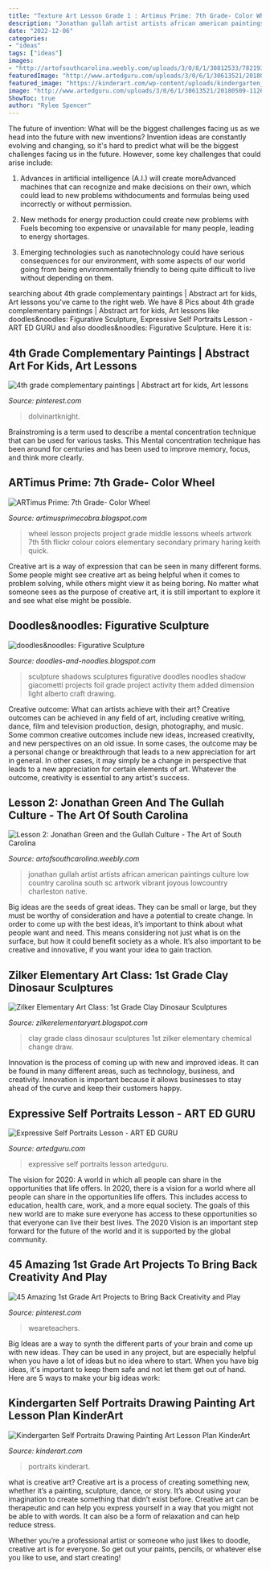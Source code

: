 ```yaml
---
title: "Texture Art Lesson Grade 1 : Artimus Prime: 7th Grade- Color Wheel"
description: "Jonathan gullah artist artists african american paintings culture low country carolina south sc artwork vibrant joyous lowcountry charleston native"
date: "2022-12-06"
categories:
- "ideas"
tags: ["ideas"]
images:
- "http://artofsouthcarolina.weebly.com/uploads/3/0/8/1/30812533/7821939.jpg"
featuredImage: "http://www.artedguru.com/uploads/3/0/6/1/30613521/20180509-112627.jpg"
featured_image: "https://kinderart.com/wp-content/uploads/kindergarten_portrait3.jpg"
image: "http://www.artedguru.com/uploads/3/0/6/1/30613521/20180509-112627.jpg"
ShowToc: true
author: "Rylee Spencer"
---
```



The future of invention: What will be the biggest challenges facing us as we head into the future with new inventions?
Invention ideas are constantly evolving and changing, so it's hard to predict what will be the biggest challenges facing us in the future. However, some key challenges that could arise include:
1. Advances in artificial intelligence (A.I.) will create moreAdvanced machines that can recognize and make decisions on their own, which could lead to new problems withdocuments and formulas being used incorrectly or without permission.

2. New methods for energy production could create new problems with Fuels becoming too expensive or unavailable for many people, leading to energy shortages.

3. Emerging technologies such as nanotechnology could have serious consequences for our environment, with some aspects of our world going from being environmentally friendly to being quite difficult to live without depending on them.

	

		
searching about 4th grade complementary paintings | Abstract art for kids, Art lessons you've came to the right web. We have 8 Pics about 4th grade complementary paintings | Abstract art for kids, Art lessons like doodles&amp;noodles: Figurative Sculpture, Expressive Self Portraits Lesson - ART ED GURU and also doodles&amp;noodles: Figurative Sculpture. Here it is:
		
    
## 4th Grade Complementary Paintings | Abstract Art For Kids, Art Lessons

<img loading=lazy src="https://i.pinimg.com/736x/c4/45/12/c4451270774d357eba7d085a325665df.jpg" onerror="this.onerror=null;this.src='https://tse2.mm.bing.net/th?id=OIP.h6dp8h0xT1471lggnh2GDQHaJ3&amp;pid=15.1';" alt="4th grade complementary paintings | Abstract art for kids, Art lessons">

_Source: pinterest.com_

>dolvinartknight. 

	

Brainstroming is a term used to describe a mental concentration technique that can be used for various tasks. This Mental concentration technique has been around for centuries and has been used to improve memory, focus, and think more clearly.

    
## ARTimus Prime: 7th Grade- Color Wheel

<img loading=lazy src="http://1.bp.blogspot.com/-mNFgf-Xu_Fo/VMeyb4bMmDI/AAAAAAAAAUY/9z3IbH_aXao/s1600/2264347947_ab359df390_b.jpg" onerror="this.onerror=null;this.src='https://tse2.mm.bing.net/th?id=OIP.sS1yZI2-sKPmqRn7OwXP6wHaJ4&amp;pid=15.1';" alt="ARTimus Prime: 7th Grade- Color Wheel">

_Source: artimusprimecobra.blogspot.com_

>wheel lesson projects project grade middle lessons wheels artwork 7th 5th flickr colour colors elementary secondary primary haring keith quick. 

	

Creative art is a way of expression that can be seen in many different forms. Some people might see creative art as being helpful when it comes to problem solving, while others might view it as being boring. No matter what someone sees as the purpose of creative art, it is still important to explore it and see what else might be possible.

    
## Doodles&amp;noodles: Figurative Sculpture

<img loading=lazy src="http://4.bp.blogspot.com/-gkE3t2UxOyU/UGnFdEjNzkI/AAAAAAAAA4w/8KAhHS8yrB8/s1600/gesture+sculptures.jpg" onerror="this.onerror=null;this.src='https://tse1.mm.bing.net/th?id=OIP.SYecOApaN69AB2493viJ7QHaJ4&amp;pid=15.1';" alt="doodles&amp;noodles: Figurative Sculpture">

_Source: doodles-and-noodles.blogspot.com_

>sculpture shadows sculptures figurative doodles noodles shadow giacometti projects foil grade project activity them added dimension light alberto craft drawing. 

	

Creative outcome: What can artists achieve with their art?
Creative outcomes can be achieved in any field of art, including creative writing, dance, film and television production, design, photography, and music. Some common creative outcomes include new ideas, increased creativity, and new perspectives on an old issue. In some cases, the outcome may be a personal change or breakthrough that leads to a new appreciation for art in general. In other cases, it may simply be a change in perspective that leads to a new appreciation for certain elements of art. Whatever the outcome, creativity is essential to any artist's success.

    
## Lesson 2: Jonathan Green And The Gullah Culture - The Art Of South Carolina

<img loading=lazy src="http://artofsouthcarolina.weebly.com/uploads/3/0/8/1/30812533/7821939.jpg" onerror="this.onerror=null;this.src='https://tse2.mm.bing.net/th?id=OIP.KuhqrX1_GWz9I9MUrefKgwAAAA&amp;pid=15.1';" alt="Lesson 2: Jonathan Green and the Gullah Culture - The Art of South Carolina">

_Source: artofsouthcarolina.weebly.com_

>jonathan gullah artist artists african american paintings culture low country carolina south sc artwork vibrant joyous lowcountry charleston native. 

	

Big ideas are the seeds of great ideas. They can be small or large, but they must be worthy of consideration and have a potential to create change. In order to come up with the best ideas, it’s important to think about what people want and need. This means considering not just what is on the surface, but how it could benefit society as a whole. It’s also important to be creative and innovative, if you want your idea to gain traction.

    
## Zilker Elementary Art Class: 1st Grade Clay Dinosaur Sculptures

<img loading=lazy src="http://1.bp.blogspot.com/-trAndzE4d00/UYpgj4NjSZI/AAAAAAAACCQ/ogKVuyTUvUE/s1600/IMG_1683.JPG" onerror="this.onerror=null;this.src='https://tse2.mm.bing.net/th?id=OIP.PJv8Vu9FRCBx-BxFFPtv8gHaGO&amp;pid=15.1';" alt="Zilker Elementary Art Class: 1st Grade Clay Dinosaur Sculptures">

_Source: zilkerelementaryart.blogspot.com_

>clay grade class dinosaur sculptures 1st zilker elementary chemical change draw. 

	

Innovation is the process of coming up with new and improved ideas. It can be found in many different areas, such as technology, business, and creativity. Innovation is important because it allows businesses to stay ahead of the curve and keep their customers happy.

    
## Expressive Self Portraits Lesson - ART ED GURU

<img loading=lazy src="http://www.artedguru.com/uploads/3/0/6/1/30613521/20180509-112627.jpg" onerror="this.onerror=null;this.src='https://tse4.mm.bing.net/th?id=OIP.YiWUoBGu80pompdsIvG_LQHaLW&amp;pid=15.1';" alt="Expressive Self Portraits Lesson - ART ED GURU">

_Source: artedguru.com_

>expressive self portraits lesson artedguru. 

	

The vision for 2020: A world in which all people can share in the opportunities that life offers.
In 2020, there is a vision for a world where all people can share in the opportunities life offers. This includes access to education, health care, work, and a more equal society. The goals of this new world are to make sure everyone has access to these opportunities so that everyone can live their best lives. The 2020 Vision is an important step forward for the future of the world and it is supported by the global community.

    
## 45 Amazing 1st Grade Art Projects To Bring Back Creativity And Play

<img loading=lazy src="https://i.pinimg.com/736x/fc/c6/84/fcc684e45ee576b68efd85264a08e11c.jpg" onerror="this.onerror=null;this.src='https://tse3.mm.bing.net/th?id=OIP.Lwj9ApwJOuCCWSNaVbk3iQHaLH&amp;pid=15.1';" alt="45 Amazing 1st Grade Art Projects to Bring Back Creativity and Play">

_Source: pinterest.com_

>weareteachers. 

	

Big Ideas are a way to synth the different parts of your brain and come up with new ideas. They can be used in any project, but are especially helpful when you have a lot of ideas but no idea where to start. When you have big ideas, it's important to keep them safe and not let them get out of hand. Here are 5 ways to make your big ideas work: 

    
## Kindergarten Self Portraits Drawing Painting Art Lesson Plan KinderArt

<img loading=lazy src="https://kinderart.com/wp-content/uploads/kindergarten_portrait3.jpg" onerror="this.onerror=null;this.src='https://tse3.mm.bing.net/th?id=OIP.KOlCTuBFYh2vsi9HUemqqwD5D5&amp;pid=15.1';" alt="Kindergarten Self Portraits Drawing Painting Art Lesson Plan KinderArt">

_Source: kinderart.com_

>portraits kinderart. 

	

what is creative art?
Creative art is a process of creating something new, whether it’s a painting, sculpture, dance, or story. It’s about using your imagination to create something that didn’t exist before. 
Creative art can be therapeutic and can help you express yourself in a way that you might not be able to with words. It can also be a form of relaxation and can help reduce stress. 

Whether you’re a professional artist or someone who just likes to doodle, creative art is for everyone. So get out your paints, pencils, or whatever else you like to use, and start creating!

